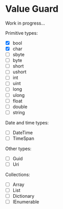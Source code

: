 # Value Guard

Work in progress...

Primitive types:  
- [x] bool
- [x] char
- [ ] sbyte
- [ ] byte
- [ ] short
- [ ] ushort
- [ ] int
- [ ] uint
- [ ] long
- [ ] ulong
- [ ] float
- [ ] double
- [ ] string

Date and time types:  
- [ ] DateTime
- [ ] TimeSpan

Other types:  
- [ ] Guid
- [ ] Uri

Collections:  
- [ ] Array
- [ ] List
- [ ] Dictionary
- [ ] IEnumerable
